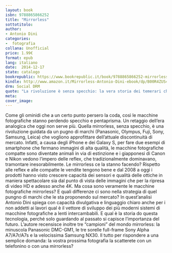 ```yaml
---
layout: book
isbn: 9788865866252
title: "Mirrorless"
sottotitolo:
author:
- Antonio Dini
categories:
-  fotografia
collana: Unofficial
price: 1.99€
format: epub
lang: italiano
date:  2014-12-17
state: catalogo
bookrepublic: https://www.bookrepublic.it/book/9788865866252-mirrorless/
kindle: http://www.amazon.it/Mirrorless-Antonio-Dini-ebook/dp/B00R4ZUS4W/ref=sr_1_1?s=digital-text&ie=UTF8&qid=1418917679&sr=1-1&keywords=mirrorless
drm: Social DRM
quote: "La rivoluzione è senza specchio: la vera storia dei temerari che stanno rottamando le macchine fotografiche reflex (e perché questo succede)"
meta:
cover_image:
---
```


Come gli ominidi che a un certo punto persero la coda, così le macchine fotografiche stanno perdendo specchio e pentaprisma. Un retaggio dell’era analogica che oggi non serve più. Quella mirrorless, senza specchio, è una rivoluzione guidata da un pugno di marchi (Panasonic, Olympus, Fuji, Sony, Samsung, Leica) che vogliono approfittare dell’attuale discontinuità di mercato. Infatti, a causa degli iPhone e dei Galaxy S, per fare due esempi di smartphone che fermano immagini di alta qualità, le macchine fotografiche compatte sono diventate animali in via di estinzione e i giapponesi di Canon e Nikon vedono l’impero delle reflex, che tradizionalmente dominavano, tramontare inesorabilmente.
Le mirrorless ce la stanno facendo? Rispetto alle reflex e alle compatte le vendite tengono bene e dal 2008 a oggi i prodotti hanno visto crescere capacità dei sensori e qualità delle ottiche in maniera spettacolare sia dal punto di vista delle immagini che per la ripresa di video HD e adesso anche 4K.
Ma cosa sono veramente le macchine fotografiche mirrorless? E quali differenze ci sono nella strategia di quel pungno di marchi che le sta proponendo sul mercato? In quest’analisi Antonio Dini spiega con capacità divulgativa e linguaggio chiaro anche per i non addetti ai lavori qual è il vettore di sviluppo dei più moderni sistemi di macchine fotografiche a lenti intercambabili. E qual è la storia do questa tecnologia, perché solo guardando al passato si capisce l’importanza del futuro. L’autore recensisce inoltre tre “campioni” del mondo mirrorless: la minuscola Panasonic DMC-GM1, le tre sorelle full-frame Sony Alpha A7/A7r/A7s e la velocissima Samsung NX30.
Il tutto per rispondere a una semplice domanda: la vostra prossima fotografia la scatterete con un telefonino o con una mirrorless?
